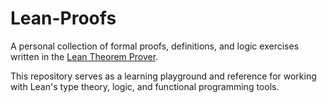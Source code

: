 # Lean-Proofs

A personal collection of formal proofs, definitions, and logic exercises written in the [Lean Theorem Prover](https://leanprover.github.io/).

This repository serves as a learning playground and reference for working with Lean's type theory, logic, and functional programming tools.
